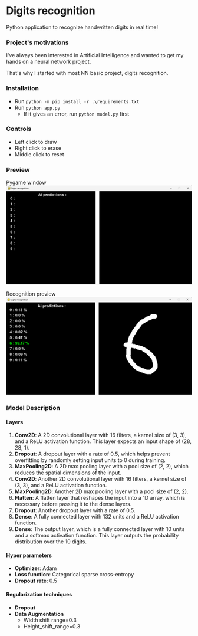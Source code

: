 # Digits recognition

Python application to recognize handwritten digits in real time!

### Project's motivations
I've always been interested in Artificial Intelligence and wanted to get my hands on a neural network project.

That's why I started with most NN basic project, digits recognition.

### Installation
- Run `python -m pip install -r .\requirements.txt`
- Run `python app.py`
  - If it gives an error, run `python model.py` first


### Controls 
 - Left click to draw
 - Right click to erase 
 - Middle click to reset

### Preview

Pygame window
![img.png](ressources/pygame_window.png)

Recognition preview
![img.png](ressources/recognition_preview.png)

### Model Description

#### Layers
1. **Conv2D**: A 2D convolutional layer with 16 filters, a kernel size of (3, 3), and a ReLU activation function. This layer expects an input shape of (28, 28, 1).
2. **Dropout**: A dropout layer with a rate of 0.5, which helps prevent overfitting by randomly setting input units to 0 during training.
3. **MaxPooling2D**: A 2D max pooling layer with a pool size of (2, 2), which reduces the spatial dimensions of the input.
4. **Conv2D**: Another 2D convolutional layer with 16 filters, a kernel size of (3, 3), and a ReLU activation function.
5. **MaxPooling2D**: Another 2D max pooling layer with a pool size of (2, 2).
6. **Flatten**: A flatten layer that reshapes the input into a 1D array, which is necessary before passing it to the dense layers.
7. **Dropout**: Another dropout layer with a rate of 0.5.
8. **Dense**: A fully connected layer with 132 units and a ReLU activation function.
9. **Dense**: The output layer, which is a fully connected layer with 10 units and a softmax activation function. This layer outputs the probability distribution over the 10 digits.

#### Hyper parameters
- **Optimizer**: Adam
- **Loss function**: Categorical sparse cross-entropy
- **Dropout rate**: 0.5

#### Regularization techniques
- **Dropout**
- **Data Augmentation**
  - Width shift range=0.3
  - Height_shift_range=0.3